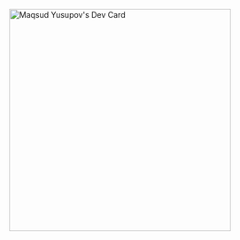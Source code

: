 <a href="https://app.daily.dev/maqsoodlv"><img src="https://api.daily.dev/devcards/9eaecc3594cf4320bb61646e4e5552d1.png?r=ef6" width="400" alt="Maqsud Yusupov's Dev Card"/></a>
